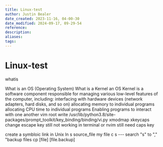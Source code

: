 ```yaml
---
title: Linux-test
author: Justin Bealer
date_created: 2023-11-16, 04-00-30
date_modified: 2024-09-17, 09-29-54
reference: 
description: 
aliases: 
tags: 
---
```

# Linux-test



whatis

What is an OS (Operating System)
What is a Kernel
    an OS Kernel is a software component responsible for managing various low-level features of the computer, including:
        interfacing with hardware devices (network adapters, hard disks, and so on)
        allocating memory to individual programs
        allocating CPU time to individual programs
        Enabling programs to interact with one another
 vim
    root write
/usr/lib/python3.8/site-packages/prompt_toolkit/key_binding/binding/vi.py
xmodmap xkeycaps
 change escape key  still not working in terminal or nvim
 still need caps key

 create a  symbloic link in Unix
 ln s source_file my file
c
<leader> s --- search
    "s" to ","
"backup files
    cp [file] [file.backup]
